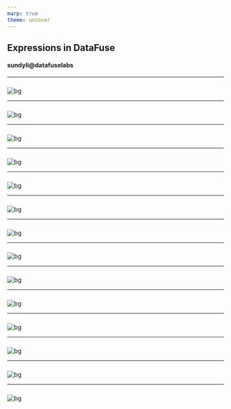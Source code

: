 ```yaml
---
marp: true
theme: uncover
---
```


<style>
.row {
  display: flex;
  flex-direction: row;
  flex-wrap: wrap;
  width: 100%;
}

.column {
  display: flex;
  flex-direction: column;
  flex-basis: 100%;
  flex: 1;
}
</style>

## Expressions in DataFuse

#### sundyli@datafuselabs
---

###
![bg](assets/e1.png)

---
###
![bg](assets/e2.png)

---
###
![bg](assets/e3.png)

---
###
![bg](assets/e4.png)

---
###
![bg](assets/e5.png)

---
###
![bg](assets/e6.png)

---
###
![bg](assets/e7.png)

---
###
![bg](assets/e8.png)

---
###
![bg](assets/e9.png)

---
###
![bg](assets/e10.png)


---
###
![bg](assets/e11.png)


---
###
![bg](assets/e12.png)


---
###
![bg](assets/e13.png)

---
###
![bg](assets/e14.png)